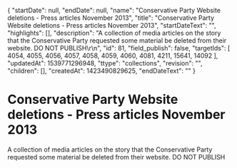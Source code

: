 {
  "startDate": null, 
  "endDate": null, 
  "name": "Conservative Party Website deletions - Press articles November 2013", 
  "title": "Conservative Party Website deletions - Press articles November 2013", 
  "startDateText": "", 
  "highlights": [], 
  "description": "A collection of media articles on the story that the Conservative Party requested some material be deleted from their website. DO NOT PUBLISH\r\n", 
  "id": 81, 
  "field_publish": false, 
  "targetIds": [
    4054, 
    4055, 
    4056, 
    4057, 
    4058, 
    4059, 
    4060, 
    4081, 
    4211, 
    15641, 
    14092
  ], 
  "updatedAt": 1539771296948, 
  "ttype": "collections", 
  "revision": "", 
  "children": [], 
  "createdAt": 1423490829625, 
  "endDateText": ""
}

# Conservative Party Website deletions - Press articles November 2013

A collection of media articles on the story that the Conservative Party requested some material be deleted from their website. DO NOT PUBLISH
